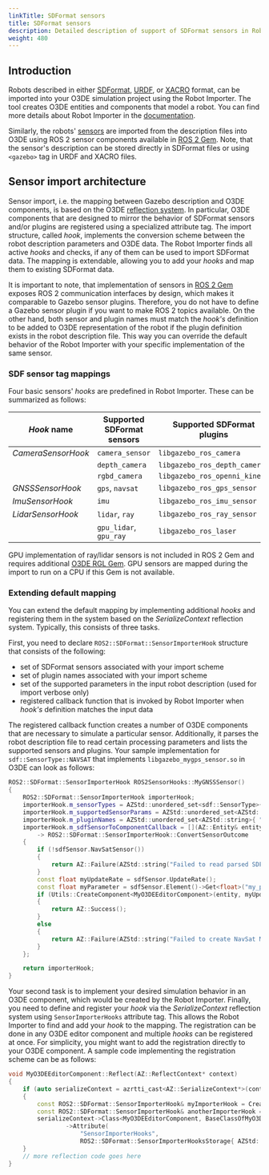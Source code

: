 ```yaml
---
linkTitle: SDFormat sensors
title: SDFormat sensors
description: Detailed description of support of SDFormat sensors in Robot Importer.
weight: 480
---
```


## Introduction

Robots described in either [SDFormat](http://sdformat.org/), [URDF](http://wiki.ros.org/urdf), or [XACRO](http://wiki.ros.org/xacro) format, can be imported into your O3DE simulation project using the Robot Importer. The tool creates O3DE entities and components that model a robot. You can find more details about Robot Importer in the [documentation](/docs/user-guide/interactivity/robotics/importing-robot/). 

Similarly, the robots' [sensors](http://sdformat.org/spec?ver=1.10&elem=sensor) are imported from the description files into O3DE using ROS 2 sensor components available in [ROS 2 Gem](/docs/user-guide/gems/reference/robotics/ros2/). Note, that the sensor's description can be stored directly in SDFormat files or using `<gazebo>` tag in URDF and XACRO files.

## Sensor import architecture

Sensor import, i.e. the mapping between Gazebo description and O3DE components, is based on the O3DE [reflection system](/docs/user-guide/programming/components/reflection/reflecting-for-serialization/). In particular, O3DE components that are designed to mirror the behavior of SDFormat sensors and/or plugins are registered using a specialized attribute tag. The import structure, called _hook_, implements the conversion scheme between the robot description parameters and O3DE data. The Robot Importer finds all active _hooks_ and checks, if any of them can be used to import SDFormat data. The mapping is extendable, allowing you to add your _hooks_ and map them to existing SDFormat data.

It is important to note, that implementation of sensors in [ROS 2 Gem](/docs/user-guide/gems/reference/robotics/ros2/) exposes ROS 2 communication interfaces by design, which makes it comparable to Gazebo sensor plugins. Therefore, you do not have to define a Gazebo sensor plugin if you want to make ROS 2 topics available. On the other hand, both sensor and plugin names must match the _hook's_ definition to be added to O3DE representation of the robot if the plugin definition exists in the robot description file. This way you can override the default behavior of the Robot Importer with your specific implementation of the same sensor.

### SDF sensor tag mappings

Four basic sensors' _hooks_ are predefined in Robot Importer. These can be summarized as follows:

| _Hook_ name        | Supported SDFormat sensors | Supported SDFormat plugins    | O3DE sensor component       |
| ------------------ | -------------------------- | ----------------------------- | --------------------------- |
| _CameraSensorHook_ | `camera_sensor`            | `libgazebo_ros_camera`        | `ROS2CameraSensorComponent` |
|                    | `depth_camera`             | `libgazebo_ros_depth_camera`  |                             |
|                    | `rgbd_camera`              | `libgazebo_ros_openni_kinect` |                             |
| _GNSSSensorHook_   | `gps`, `navsat`            | `libgazebo_ros_gps_sensor`    | `ROS2GNSSSensor`            |
| _ImuSensorHook_    | `imu`                      | `libgazebo_ros_imu_sensor`    | `ROS2ImuSensorComponent`    |
| _LidarSensorHook_  | `lidar`, `ray`             | `libgazebo_ros_ray_sensor`    | `ROS2LidarSensorComponent`  |
|                    | `gpu_lidar`, `gpu_ray`     | `libgazebo_ros_laser`         | _see information below_     |

GPU implementation of ray/lidar sensors is not included in ROS 2 Gem and requires additional [O3DE RGL Gem](https://github.com/RobotecAI/o3de-rgl-gem). GPU sensors are mapped during the import to run on a CPU if this Gem is not available.

### Extending default mapping

You can extend the default mapping by implementing additional _hooks_ and registering them in the system based on the _SerializeContext_ reflection system. Typically, this consists of three tasks.

First, you need to declare `ROS2::SDFormat::SensorImporterHook` structure that consists of the following:
* set of SDFormat sensors associated with your import scheme
* set of plugin names associated with your import scheme
* set of the supported parameters in the input robot description (used for import verbose only)
* registered callback function that is invoked by Robot Importer when _hook's_ definition matches the input data

The registered callback function creates a number of O3DE components that are necessary to simulate a particular sensor. Additionally, it parses the robot description file to read certain processing parameters and lists the supported sensors and plugins. Your sample implementation for `sdf::SensorType::NAVSAT` that implements `libgazebo_mygps_sensor.so` in O3DE can look as follows:

```cpp
ROS2::SDFormat::SensorImporterHook ROS2SensorHooks::MyGNSSSensor()
{
    ROS2::SDFormat::SensorImporterHook importerHook;
    importerHook.m_sensorTypes = AZStd::unordered_set<sdf::SensorType>{ sdf::SensorType::NAVSAT };
    importerHook.m_supportedSensorParams = AZStd::unordered_set<AZStd::string>{ ">update_rate", ">my_parameter" };
    importerHook.m_pluginNames = AZStd::unordered_set<AZStd::string>{ "libgazebo_mygps_sensor.so" };
    importerHook.m_sdfSensorToComponentCallback = [](AZ::Entity& entity, const sdf::Sensor& sdfSensor) 
        -> ROS2::SDFormat::SensorImporterHook::ConvertSensorOutcome
    {
        if (!sdfSensor.NavSatSensor())
        {
            return AZ::Failure(AZStd::string("Failed to read parsed SDFormat data of %s NavSat sensor", sdfSensor.Name().c_str()));
        }
        const float myUpdateRate = sdfSensor.UpdateRate();
        const float myParameter = sdfSensor.Element()->Get<float>("my_parameter", 1.0f).first;
        if (Utils::CreateComponent<MyO3DEEditorComponent>(entity, myUpdateRate, myParameter))
        {
            return AZ::Success();
        }
        else
        {
            return AZ::Failure(AZStd::string("Failed to create NavSat MyO3DEEditorComponent."));
        }
    };

    return importerHook;
}
```

Your second task is to implement your desired simulation behavior in an O3DE component, which would be created by the Robot Importer. Finally, you need to define and register your _hook_ via the _SerializeContext_ reflection system using `SensorImporterHooks` attribute tag. This allows the Robot Importer to find and add your _hook_ to the mapping. The registration can be done in any O3DE editor component and multiple _hooks_ can be registered at once. For simplicity, you might want to add the registration directly to your O3DE component. A sample code implementing the registration scheme can be as follows:
```cpp
void MyO3DEEditorComponent::Reflect(AZ::ReflectContext* context)
{
    if (auto serializeContext = azrtti_cast<AZ::SerializeContext*>(context))
    {
        const ROS2::SDFormat::SensorImporterHook& myImporterHook = CreateMyHook();
        const ROS2::SDFormat::SensorImporterHook& anotherImporterHook = CreateAnotherHook();
        serializeContext->Class<MyO3DEEditorComponent, BaseClassOfMyO3DEEditorComponent>()
                ->Attribute(
                    "SensorImporterHooks",
                    ROS2::SDFormat::SensorImporterHooksStorage{ AZStd::move(myImporterHook), AZStd::move(anotherImporterHook) });
    }
    // more reflection code goes here
}
```

<!--- TODO: add a link to the tutorial with step-by-step hook implementation -->
